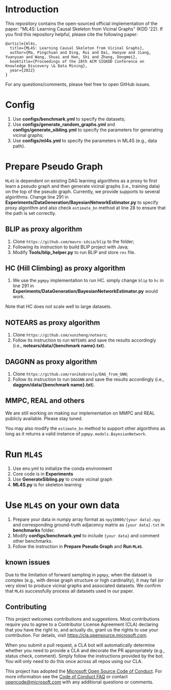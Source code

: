 # Introduction

This repository contains the open-sourced official implementation of the paper:
"ML4S: Learning Causal Skeleton from Vicinal Graphs" (KDD '22). If you find this
repository helpful, please cite the following paper:

```
@article{ml4s,
  title={ML4S: Learning Causal Skeleton from Vicinal Graphs},
  author={Ma, Pingchuan and Ding, Rui and Dai, Haoyue and Jiang, Yuanyuan and Wang, Shuai and Han, Shi and Zhang, Dongmei},
  booktitle={Proceedings of the 28th ACM SIGKDD Conference on Knowledge Discovery \& Data Mining},
  year={2022}
}
```

For any questions/comments, please feel free to open GitHub issues.

# Config

1. Use __configs/benchmark.yml__ to specify the datasets;
2. Use __configs/generate_random_graphs.yml__ and
   __configs/generate_sibling.yml__ to specify the parameters for generating
   vicinal graphs;
3. Use  __configs/ml4s.yml__ to specify the parameters in ML4S (e.g., data path).

# Prepare Pseudo Graph

`ML4S` is dependent on existing DAG learning algorithms as a proxy to first
learn a pseudo graph and then generate vicinal graphs (i.e., training data) on
the top of the pseudo graph. Currently, we provide supports to several
algorithms. Change line 291 in
__Experiments/DataGeneration/BayesianNetworkEstimator.py__ to specify proxy
algorithm and also check `estimate_bn` method at line 28 to ensure that the path
is set correctly.

## BLIP as proxy algorithm

1. Clone `https://github.com/mauro-idsia/blip` to the folder;
2. Following its instruction to build BLIP project with Java;
3. Modify __Tools/blip_helper.py__ to run BLIP and store `res` file.

## HC (Hill Climbing) as proxy algorithm

1. We use the `pgmpy` implementation to run HC. simply change `blip` to `hc` in
line 291 in __Experiments/DataGeneration/BayesianNetworkEstimator.py__ would
work. 

Note that HC does not scale well to large datasets.

## NOTEARS as proxy algorithm

1. Clone `https://github.com/xunzheng/notears`;
2. Follow its instruction to run `NOTEARS` and save the results accordingly
   (i.e., __notears/data/{benchmark name}.txt__).

## DAGGNN as proxy algorithm

1. Clone `https://github.com/ronikobrosly/DAG_from_GNN`;
2. Follow its instruction to run `DAGGNN` and save the results accordingly
   (i.e., __daggnn/data/{benchmark name}.txt__).

## MMPC, REAL and others

We are still working on making our implementation on MMPC and REAL publicly
available. Please stay tuned. 

You may also modify the `estimate_bn` method to support other algorithms as long
as it returns a valid instance of `pgmpy.models.BayesianNetwork`.

# Run `ML4S`

1. Use env.yml to initialize the conda environment
2. Core code is in __Experiments__
3. Use __GenerateSibling.py__ to create vicinal graph
4. __ML4S.py__ is for skeleton learning

# Use `ML4S` on your own data

1. Prepare your data in numpy array format as `npy10000/{your data}.npy` and corresponding
   ground-truth adjacency matrix as `{your data}.txt` in __benchmarks__ folder.
2. Modify  __configs/benchmark.yml__ to include `{your data}` and comment other benchmarks.
3. Follow the instruction in **Prepare Pseudo Graph** and **Run `ML4S`**.

## known issues

Due to the limitation of forward sampling in `pgmpy`, when the dataset is
complex (e.g., with dense graph structure or high cardinality), it may fail (or
very slow) to produce vicinal graphs and associated datasets. We confirm that
`ML4S` successfully process all datasets used in our paper.

## Contributing

This project welcomes contributions and suggestions.  Most contributions require you to agree to a
Contributor License Agreement (CLA) declaring that you have the right to, and actually do, grant us
the rights to use your contribution. For details, visit https://cla.opensource.microsoft.com.

When you submit a pull request, a CLA bot will automatically determine whether you need to provide
a CLA and decorate the PR appropriately (e.g., status check, comment). Simply follow the instructions
provided by the bot. You will only need to do this once across all repos using our CLA.

This project has adopted the [Microsoft Open Source Code of Conduct](https://opensource.microsoft.com/codeofconduct/).
For more information see the [Code of Conduct FAQ](https://opensource.microsoft.com/codeofconduct/faq/) or
contact [opencode@microsoft.com](mailto:opencode@microsoft.com) with any additional questions or comments.